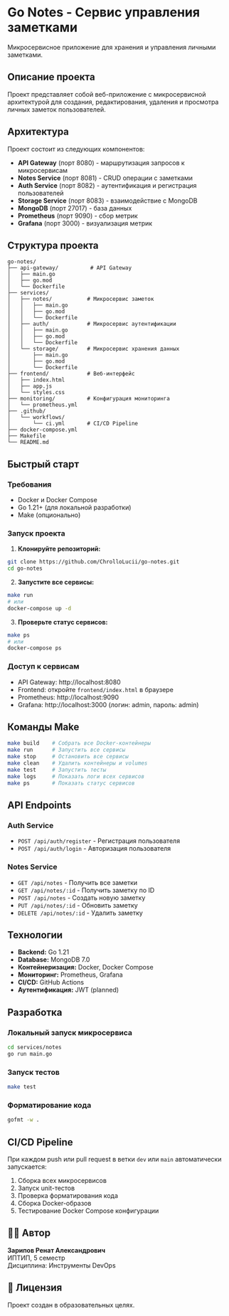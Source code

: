 # Go Notes - Сервис управления заметками

Микросервисное приложение для хранения и управления личными заметками.

##  Описание проекта

Проект представляет собой веб-приложение с микросервисной архитектурой для создания, редактирования, удаления и просмотра личных заметок пользователей.

##  Архитектура

Проект состоит из следующих компонентов:

- **API Gateway** (порт 8080) - маршрутизация запросов к микросервисам
- **Notes Service** (порт 8081) - CRUD операции с заметками
- **Auth Service** (порт 8082) - аутентификация и регистрация пользователей
- **Storage Service** (порт 8083) - взаимодействие с MongoDB
- **MongoDB** (порт 27017) - база данных
- **Prometheus** (порт 9090) - сбор метрик
- **Grafana** (порт 3000) - визуализация метрик

##  Структура проекта

```
go-notes/
├── api-gateway/          # API Gateway
│   ├── main.go
│   ├── go.mod
│   └── Dockerfile
├── services/
│   ├── notes/           # Микросервис заметок
│   │   ├── main.go
│   │   ├── go.mod
│   │   └── Dockerfile
│   ├── auth/            # Микросервис аутентификации
│   │   ├── main.go
│   │   ├── go.mod
│   │   └── Dockerfile
│   └── storage/         # Микросервис хранения данных
│       ├── main.go
│       ├── go.mod
│       └── Dockerfile
├── frontend/            # Веб-интерфейс
│   ├── index.html
│   ├── app.js
│   └── styles.css
├── monitoring/          # Конфигурация мониторинга
│   └── prometheus.yml
├── .github/
│   └── workflows/
│       └── ci.yml       # CI/CD Pipeline
├── docker-compose.yml
├── Makefile
└── README.md
```

##  Быстрый старт

### Требования

- Docker и Docker Compose
- Go 1.21+ (для локальной разработки)
- Make (опционально)

### Запуск проекта

1. **Клонируйте репозиторий:**
```bash
git clone https://github.com/ChrolloLucii/go-notes.git
cd go-notes
```

2. **Запустите все сервисы:**
```bash
make run
# или
docker-compose up -d
```

3. **Проверьте статус сервисов:**
```bash
make ps
# или
docker-compose ps
```

### Доступ к сервисам

- API Gateway: http://localhost:8080
- Frontend: откройте `frontend/index.html` в браузере
- Prometheus: http://localhost:9090
- Grafana: http://localhost:3000 (логин: admin, пароль: admin)

##  Команды Make

```bash
make build    # Собрать все Docker-контейнеры
make run      # Запустить все сервисы
make stop     # Остановить все сервисы
make clean    # Удалить контейнеры и volumes
make test     # Запустить тесты
make logs     # Показать логи всех сервисов
make ps       # Показать статус сервисов
```

## API Endpoints

### Auth Service
- `POST /api/auth/register` - Регистрация пользователя
- `POST /api/auth/login` - Авторизация пользователя

### Notes Service
- `GET /api/notes` - Получить все заметки
- `GET /api/notes/:id` - Получить заметку по ID
- `POST /api/notes` - Создать новую заметку
- `PUT /api/notes/:id` - Обновить заметку
- `DELETE /api/notes/:id` - Удалить заметку

## Технологии

- **Backend:** Go 1.21
- **Database:** MongoDB 7.0
- **Контейнеризация:** Docker, Docker Compose
- **Мониторинг:** Prometheus, Grafana
- **CI/CD:** GitHub Actions
- **Аутентификация:** JWT (planned)

## Разработка

### Локальный запуск микросервиса

```bash
cd services/notes
go run main.go
```

### Запуск тестов

```bash
make test
```

### Форматирование кода

```bash
gofmt -w .
```

## CI/CD Pipeline

При каждом push или pull request в ветки `dev` или `main` автоматически запускается:

1. Сборка всех микросервисов
2. Запуск unit-тестов
3. Проверка форматирования кода
4. Сборка Docker-образов
5. Тестирование Docker Compose конфигурации

## 👨‍💻 Автор

**Зарипов Ренат Александрович**  
ИПТИП, 5 семестр  
Дисциплина: Инструменты DevOps

## 📄 Лицензия

Проект создан в образовательных целях.

